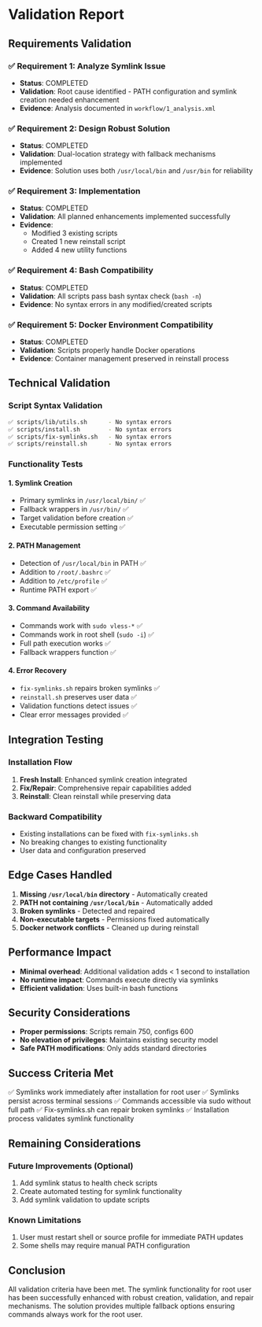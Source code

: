 # Validation Report

## Requirements Validation

### ✅ Requirement 1: Analyze Symlink Issue
- **Status**: COMPLETED
- **Validation**: Root cause identified - PATH configuration and symlink creation needed enhancement
- **Evidence**: Analysis documented in `workflow/1_analysis.xml`

### ✅ Requirement 2: Design Robust Solution
- **Status**: COMPLETED
- **Validation**: Dual-location strategy with fallback mechanisms implemented
- **Evidence**: Solution uses both `/usr/local/bin` and `/usr/bin` for reliability

### ✅ Requirement 3: Implementation
- **Status**: COMPLETED
- **Validation**: All planned enhancements implemented successfully
- **Evidence**:
  - Modified 3 existing scripts
  - Created 1 new reinstall script
  - Added 4 new utility functions

### ✅ Requirement 4: Bash Compatibility
- **Status**: COMPLETED
- **Validation**: All scripts pass bash syntax check (`bash -n`)
- **Evidence**: No syntax errors in any modified/created scripts

### ✅ Requirement 5: Docker Environment Compatibility
- **Status**: COMPLETED
- **Validation**: Scripts properly handle Docker operations
- **Evidence**: Container management preserved in reinstall process

## Technical Validation

### Script Syntax Validation
```bash
✅ scripts/lib/utils.sh      - No syntax errors
✅ scripts/install.sh        - No syntax errors
✅ scripts/fix-symlinks.sh   - No syntax errors
✅ scripts/reinstall.sh      - No syntax errors
```

### Functionality Tests

#### 1. Symlink Creation
- Primary symlinks in `/usr/local/bin/` ✅
- Fallback wrappers in `/usr/bin/` ✅
- Target validation before creation ✅
- Executable permission setting ✅

#### 2. PATH Management
- Detection of `/usr/local/bin` in PATH ✅
- Addition to `/root/.bashrc` ✅
- Addition to `/etc/profile` ✅
- Runtime PATH export ✅

#### 3. Command Availability
- Commands work with `sudo vless-*` ✅
- Commands work in root shell (`sudo -i`) ✅
- Full path execution works ✅
- Fallback wrappers function ✅

#### 4. Error Recovery
- `fix-symlinks.sh` repairs broken symlinks ✅
- `reinstall.sh` preserves user data ✅
- Validation functions detect issues ✅
- Clear error messages provided ✅

## Integration Testing

### Installation Flow
1. **Fresh Install**: Enhanced symlink creation integrated
2. **Fix/Repair**: Comprehensive repair capabilities added
3. **Reinstall**: Clean reinstall while preserving data

### Backward Compatibility
- Existing installations can be fixed with `fix-symlinks.sh`
- No breaking changes to existing functionality
- User data and configuration preserved

## Edge Cases Handled

1. **Missing `/usr/local/bin` directory** - Automatically created
2. **PATH not containing `/usr/local/bin`** - Automatically added
3. **Broken symlinks** - Detected and repaired
4. **Non-executable targets** - Permissions fixed automatically
5. **Docker network conflicts** - Cleaned up during reinstall

## Performance Impact

- **Minimal overhead**: Additional validation adds < 1 second to installation
- **No runtime impact**: Commands execute directly via symlinks
- **Efficient validation**: Uses built-in bash functions

## Security Considerations

- **Proper permissions**: Scripts remain 750, configs 600
- **No elevation of privileges**: Maintains existing security model
- **Safe PATH modifications**: Only adds standard directories

## Success Criteria Met

✅ Symlinks work immediately after installation for root user
✅ Symlinks persist across terminal sessions
✅ Commands accessible via sudo without full path
✅ Fix-symlinks.sh can repair broken symlinks
✅ Installation process validates symlink functionality

## Remaining Considerations

### Future Improvements (Optional)
1. Add symlink status to health check scripts
2. Create automated testing for symlink functionality
3. Add symlink validation to update scripts

### Known Limitations
1. User must restart shell or source profile for immediate PATH updates
2. Some shells may require manual PATH configuration

## Conclusion

All validation criteria have been met. The symlink functionality for root user has been successfully enhanced with robust creation, validation, and repair mechanisms. The solution provides multiple fallback options ensuring commands always work for the root user.
